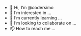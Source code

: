 - 👋 Hi, I’m @codersimo
- 👀 I’m interested in ...
- 🌱 I’m currently learning ...
- 💞️ I’m looking to collaborate on ...
- 📫 How to reach me ...

<!---
codersimo/codersimo is a ✨ special ✨ repository because its `README.md` (this file) appears on your GitHub profile.
You can click the Preview link to take a look at your changes.
--->
